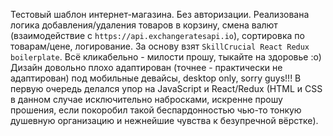 Тестовый шаблон интернет-магазина. Без авторизации. Реализована логика добавления/удаления товаров в корзину, смена валют (взаимодействие с ```https://api.exchangeratesapi.io```), сортировка по товарам/цене, логирование. За основу взят ```SkillCrucial React Redux boilerplate```.
Всё кликабельно - милости прошу, тыкайте на здоровье :о)
Дизайн довольно плохо адаптирован (точнее - практически не адаптирован) под мобильные девайсы, desktop only, sorry guys!!!
В первую очередь делался упор на JavaScript и React/Redux (HTML и CSS в данном случае исключительно набросками, искренне прошу прошения, если покоробил такой беспардонностью чью-то тонкую душевную организацию и нежнейшие чувства к безупречной вёрстке).
